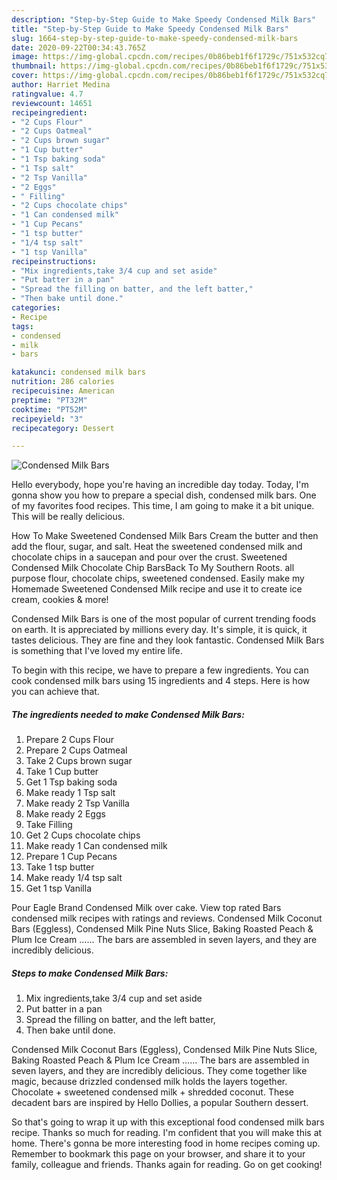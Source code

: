 ```yaml
---
description: "Step-by-Step Guide to Make Speedy Condensed Milk Bars"
title: "Step-by-Step Guide to Make Speedy Condensed Milk Bars"
slug: 1664-step-by-step-guide-to-make-speedy-condensed-milk-bars
date: 2020-09-22T00:34:43.765Z
image: https://img-global.cpcdn.com/recipes/0b86beb1f6f1729c/751x532cq70/condensed-milk-bars-recipe-main-photo.jpg
thumbnail: https://img-global.cpcdn.com/recipes/0b86beb1f6f1729c/751x532cq70/condensed-milk-bars-recipe-main-photo.jpg
cover: https://img-global.cpcdn.com/recipes/0b86beb1f6f1729c/751x532cq70/condensed-milk-bars-recipe-main-photo.jpg
author: Harriet Medina
ratingvalue: 4.7
reviewcount: 14651
recipeingredient:
- "2 Cups Flour"
- "2 Cups Oatmeal"
- "2 Cups brown sugar"
- "1 Cup butter"
- "1 Tsp baking soda"
- "1 Tsp salt"
- "2 Tsp Vanilla"
- "2 Eggs"
- " Filling"
- "2 Cups chocolate chips"
- "1 Can condensed milk"
- "1 Cup Pecans"
- "1 tsp butter"
- "1/4 tsp salt"
- "1 tsp Vanilla"
recipeinstructions:
- "Mix ingredients,take 3/4 cup and set aside"
- "Put batter in a pan"
- "Spread the filling on batter, and the left batter,"
- "Then bake until done."
categories:
- Recipe
tags:
- condensed
- milk
- bars

katakunci: condensed milk bars 
nutrition: 286 calories
recipecuisine: American
preptime: "PT32M"
cooktime: "PT52M"
recipeyield: "3"
recipecategory: Dessert

---
```



![Condensed Milk Bars](https://img-global.cpcdn.com/recipes/0b86beb1f6f1729c/751x532cq70/condensed-milk-bars-recipe-main-photo.jpg)

Hello everybody, hope you're having an incredible day today. Today, I'm gonna show you how to prepare a special dish, condensed milk bars. One of my favorites food recipes. This time, I am going to make it a bit unique. This will be really delicious.

How To Make Sweetened Condensed Milk Bars Cream the butter and then add the flour, sugar, and salt. Heat the sweetened condensed milk and chocolate chips in a saucepan and pour over the crust. Sweetened Condensed Milk Chocolate Chip BarsBack To My Southern Roots. all purpose flour, chocolate chips, sweetened condensed. Easily make my Homemade Sweetened Condensed Milk recipe and use it to create ice cream, cookies &amp; more!

Condensed Milk Bars is one of the most popular of current trending foods on earth. It is appreciated by millions every day. It's simple, it is quick, it tastes delicious. They are fine and they look fantastic. Condensed Milk Bars is something that I've loved my entire life.


To begin with this recipe, we have to prepare a few ingredients. You can cook condensed milk bars using 15 ingredients and 4 steps. Here is how you can achieve that.

<!--inarticleads1-->

##### The ingredients needed to make Condensed Milk Bars:

1. Prepare 2 Cups Flour
1. Prepare 2 Cups Oatmeal
1. Take 2 Cups brown sugar
1. Take 1 Cup butter
1. Get 1 Tsp baking soda
1. Make ready 1 Tsp salt
1. Make ready 2 Tsp Vanilla
1. Make ready 2 Eggs
1. Take  Filling
1. Get 2 Cups chocolate chips
1. Make ready 1 Can condensed milk
1. Prepare 1 Cup Pecans
1. Take 1 tsp butter
1. Make ready 1/4 tsp salt
1. Get 1 tsp Vanilla


Pour Eagle Brand Condensed Milk over cake. View top rated Bars condensed milk recipes with ratings and reviews. Condensed Milk Coconut Bars (Eggless), Condensed Milk Pine Nuts Slice, Baking Roasted Peach &amp; Plum Ice Cream …… The bars are assembled in seven layers, and they are incredibly delicious. 

<!--inarticleads2-->

##### Steps to make Condensed Milk Bars:

1. Mix ingredients,take 3/4 cup and set aside
1. Put batter in a pan
1. Spread the filling on batter, and the left batter,
1. Then bake until done.


Condensed Milk Coconut Bars (Eggless), Condensed Milk Pine Nuts Slice, Baking Roasted Peach &amp; Plum Ice Cream …… The bars are assembled in seven layers, and they are incredibly delicious. They come together like magic, because drizzled condensed milk holds the layers together. Chocolate + sweetened condensed milk + shredded coconut. These decadent bars are inspired by Hello Dollies, a popular Southern dessert. 

So that's going to wrap it up with this exceptional food condensed milk bars recipe. Thanks so much for reading. I'm confident that you will make this at home. There's gonna be more interesting food in home recipes coming up. Remember to bookmark this page on your browser, and share it to your family, colleague and friends. Thanks again for reading. Go on get cooking!
